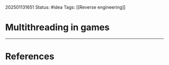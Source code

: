 202501131651
Status: #idea
Tags: [[Reverse engineering]]

# Multithreading in games




___
# References
